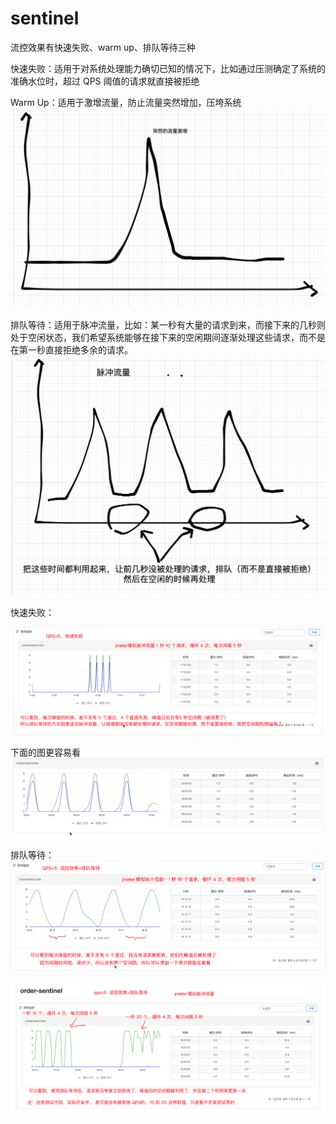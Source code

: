 


# sentinel


流控效果有快速失败、warm up、排队等待三种

快速失败：适用于对系统处理能力确切已知的情况下，比如通过压测确定了系统的准确水位时，超过 QPS 阈值的请求就直接被拒绝

Warm Up：适用于激增流量，防止流量突然增加，压垮系统
![image.png](https://raw.githubusercontent.com/guchaolong/articleImgs/master/20230921171849.png)


排队等待：适用于脉冲流量，比如：某一秒有大量的请求到来，而接下来的几秒则处于空闲状态，我们希望系统能够在接下来的空闲期间逐渐处理这些请求，而不是在第一秒直接拒绝多余的请求。
![image.png](https://raw.githubusercontent.com/guchaolong/articleImgs/master/20230921173256.png)



快速失败：

![image.png](https://raw.githubusercontent.com/guchaolong/articleImgs/master/202309211759170.png)

下面的图更容易看
![image.png](https://raw.githubusercontent.com/guchaolong/articleImgs/master/202309211805727.png)



排队等待：
![image.png](https://raw.githubusercontent.com/guchaolong/articleImgs/master/202309211821428.png)



![image.png](https://raw.githubusercontent.com/guchaolong/articleImgs/master/202309211835105.png)
